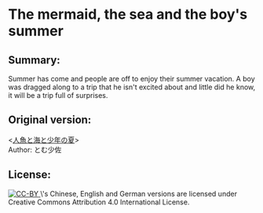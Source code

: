 # The mermaid, the sea and the boy's summer

## Summary:
Summer has come and people are off to enjoy their summer vacation. A boy was dragged along to a trip that he isn't excited about and little did he know, it will be a trip full of surprises.

## Original version:
\<[人魚と海と少年の夏](http://tom-games.com/tears/vd01.html)\> 
<br/>Author: とむ少佐

## License:
<a href="https://creativecommons.org/licenses/by/4.0/" target="_blank">
  <img src="https://i.creativecommons.org/l/by/4.0/88x31.png" alt="CC-BY" />
</a>
\<The mermaid, the sea and the boy's summer\>'s Chinese, English and German versions are licensed under Creative Commons Attribution 4.0 International License.
